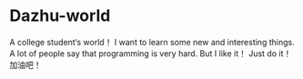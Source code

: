 # Dazhu-world
A college student‘s world！
I want to learn some new and interesting things.
A lot of people say that programming is very hard.
But I like it！
Just do it！
加油吧！
